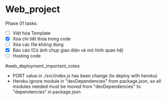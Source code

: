 # Web_project

Phase 01 tasks:
- [ ] Việt hóa Template
- [x] Xóa chi tiết thừa trong code
- [ ] Xóa các file không dùng
- [x] Báo cáo (Có ảnh chụp giao diện và mô hình quan hệ)
- [ ] Hosting code

#web_deployment_important_notes
- PORT value in ./src/index.js has been change (to deploy with heroku)
- Heroku ignore module in "devDependencies" from package.json, so all modules needed must be moved from "devDependencies" to "dependencies" in package.json

